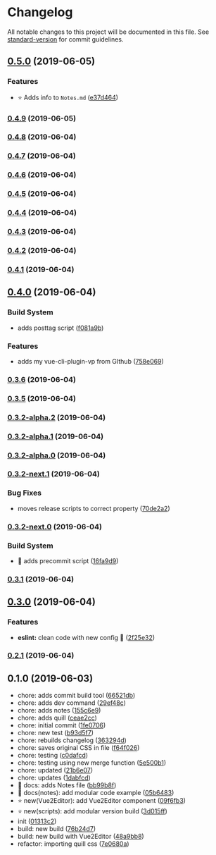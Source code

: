 # Changelog

All notable changes to this project will be documented in this file. See [standard-version](https://github.com/conventional-changelog/standard-version) for commit guidelines.

## [0.5.0](https://github.com/davidroyer/v-plugin-demo/compare/v0.4.9...v0.5.0) (2019-06-05)


### Features

* :star: Adds info to `Notes.md` ([e37d464](https://github.com/davidroyer/v-plugin-demo/commit/e37d464))



### [0.4.9](https://github.com/davidroyer/v-plugin-demo/compare/v0.4.8...v0.4.9) (2019-06-05)



### [0.4.8](https://github.com/davidroyer/v-plugin-demo/compare/v0.4.7...v0.4.8) (2019-06-04)



### [0.4.7](https://github.com/davidroyer/v-plugin-demo/compare/v0.4.6...v0.4.7) (2019-06-04)



### [0.4.6](https://github.com/davidroyer/v-plugin-demo/compare/v0.4.5...v0.4.6) (2019-06-04)



### [0.4.5](https://github.com/davidroyer/v-plugin-demo/compare/v0.4.4...v0.4.5) (2019-06-04)



### [0.4.4](https://github.com/davidroyer/v-plugin-demo/compare/v0.4.3...v0.4.4) (2019-06-04)



### [0.4.3](https://github.com/davidroyer/v-plugin-demo/compare/v0.4.2...v0.4.3) (2019-06-04)



### [0.4.2](https://github.com/davidroyer/v-plugin-demo/compare/v0.4.1...v0.4.2) (2019-06-04)



### [0.4.1](https://github.com/davidroyer/v-plugin-demo/compare/v0.4.0...v0.4.1) (2019-06-04)



## [0.4.0](https://github.com/davidroyer/v-plugin-demo/compare/v0.3.6...v0.4.0) (2019-06-04)


### Build System

* adds posttag script ([f081a9b](https://github.com/davidroyer/v-plugin-demo/commit/f081a9b))


### Features

* adds my vue-cli-plugin-vp from GIthub ([758e069](https://github.com/davidroyer/v-plugin-demo/commit/758e069))



### [0.3.6](https://github.com/davidroyer/v-plugin-demo/compare/v0.3.5...v0.3.6) (2019-06-04)



### [0.3.5](https://github.com/davidroyer/v-plugin-demo/compare/v0.3.2-alpha.2...v0.3.5) (2019-06-04)



### [0.3.2-alpha.2](https://github.com/davidroyer/v-plugin-demo/compare/v0.3.2-alpha.1...v0.3.2-alpha.2) (2019-06-04)



### [0.3.2-alpha.1](https://github.com/davidroyer/v-plugin-demo/compare/v0.3.2-alpha.0...v0.3.2-alpha.1) (2019-06-04)



### [0.3.2-alpha.0](https://github.com/davidroyer/v-plugin-demo/compare/vv0.3.2-next.1...v0.3.2-alpha.0) (2019-06-04)



### [0.3.2-next.1](https://github.com/davidroyer/v-plugin-demo/compare/v0.3.2-next.0...v0.3.2-next.1) (2019-06-04)


### Bug Fixes

* moves release scripts to correct property ([70de2a2](https://github.com/davidroyer/v-plugin-demo/commit/70de2a2))



### [0.3.2-next.0](https://github.com/davidroyer/v-plugin-demo/compare/v0.3.1...v0.3.2-next.0) (2019-06-04)


### Build System

* :wrench: adds precommit script ([16fa9d9](https://github.com/davidroyer/v-plugin-demo/commit/16fa9d9))



### [0.3.1](https://github.com/davidroyer/v-plugin-demo/compare/v0.3.0...v0.3.1) (2019-06-04)



## [0.3.0](https://github.com/davidroyer/v-plugin-demo/compare/v0.2.1...v0.3.0) (2019-06-04)


### Features

* **eslint:** clean code  with new config :wrench: ([2f25e32](https://github.com/davidroyer/v-plugin-demo/commit/2f25e32))



### [0.2.1](https://github.com/davidroyer/v-plugin-demo/compare/v0.2.0...v0.2.1) (2019-06-04)



## 0.1.0 (2019-06-03)

* chore: adds commit build tool ([66521db](https://github.com/davidroyer/v-plugin-demo/commit/66521db))
* chore: adds dev command ([29ef48c](https://github.com/davidroyer/v-plugin-demo/commit/29ef48c))
* chore: adds notes ([155c6e9](https://github.com/davidroyer/v-plugin-demo/commit/155c6e9))
* chore: adds quill ([ceae2cc](https://github.com/davidroyer/v-plugin-demo/commit/ceae2cc))
* chore: initial commit ([1fe0706](https://github.com/davidroyer/v-plugin-demo/commit/1fe0706))
* chore: new test ([b93d5f7](https://github.com/davidroyer/v-plugin-demo/commit/b93d5f7))
* chore: rebuilds changelog ([363294d](https://github.com/davidroyer/v-plugin-demo/commit/363294d))
* chore: saves original CSS in file ([f64f026](https://github.com/davidroyer/v-plugin-demo/commit/f64f026))
* chore: testing ([c0dafcd](https://github.com/davidroyer/v-plugin-demo/commit/c0dafcd))
* chore: testing using new merge function ([5e500b1](https://github.com/davidroyer/v-plugin-demo/commit/5e500b1))
* chore: updated ([21b6e07](https://github.com/davidroyer/v-plugin-demo/commit/21b6e07))
* chore: updates ([1dabfcd](https://github.com/davidroyer/v-plugin-demo/commit/1dabfcd))
* :pencil: docs: adds Notes file ([bb99b8f](https://github.com/davidroyer/v-plugin-demo/commit/bb99b8f))
* :pencil: docs(notes): add modular code example ([05b6483](https://github.com/davidroyer/v-plugin-demo/commit/05b6483))
* :star:  new(Vue2Editor): add Vue2Editor component ([09f6fb3](https://github.com/davidroyer/v-plugin-demo/commit/09f6fb3))
* :star: new(scripts): add modular version build ([3d015ff](https://github.com/davidroyer/v-plugin-demo/commit/3d015ff))
* init ([01313c2](https://github.com/davidroyer/v-plugin-demo/commit/01313c2))
* build: new build ([76b24d7](https://github.com/davidroyer/v-plugin-demo/commit/76b24d7))
* build: new build with Vue2Editor ([48a9bb8](https://github.com/davidroyer/v-plugin-demo/commit/48a9bb8))
* refactor: importing quill css ([7e0680a](https://github.com/davidroyer/v-plugin-demo/commit/7e0680a))
